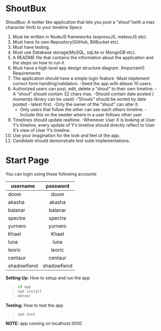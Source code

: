 # ShoutBux

ShoutBux: A twitter like application that lets you post a “shout”(with a max character limit) to your timeline
Specs
 1. Must be written in NodeJS frameworks (expressJS, meteorJS etc).
 2. Must have its own Repository(GitHub, BitBucket etc).
 3. Must have testing.
 4. Must use Database storage(MySQL, sqLite or MongoDB etc).
 5. A README file that contains the information about the application and the steps on how to run it.
 6. Must have a high level app design structure diagram. (Important!)
Requirements
 1. The application should have a simple login feature
    -Must implement correct form handling/validation.
    -Seed the app with atleast 10 users.
 2. Authorized users can post, edit, delete a “shout” to their own timeline.
    -A “shout” should contain 32 chars max.
    -Should contain date posted ( momentjs library can be used)
    -“Shouts” should be sorted by date posted - latest first.
    -Only the owner of the “shout” can alter it.
    - Only users that follow the other can see each others timeline.
    -Include this on the seeder where in a user follows other user
 3. Timelines should update realtime.
    -Whenever User X is looking at User Y’s timeline, every update of Y’s timeline should directly reflect to User X’s view of User Y’s timeline.
 4. Use your imagination for the look and feel of the app.
 5. Candidate should demonstrate test suite implementations.

 <a name="start"></a>
 # Start Page
 You can login using these following accounts

 | username 	| password 	|
 |-------------	|:--------:	|
 | doom 	| doom 	|
 | akasha 	| akasha 	|
 | balanar 	| balanar 	|
 | spectre 	| spectre 	|
 | yurnero 	| yurnero 	|
 | Khael 	| Khael 	|
 | luna 	| luna 	|
 | leoric 	| leoric 	|
 | centaur 	| centaur 	|
 | shadowfiend 	| shadowfiend 	|

 <a name="notes"></a>
 
 **Setting Up:** How to setup and run the app
 > ```bash
 > cd app
 > npm install
 > meteor
 > ```
 
  **Testing:** How to test the app
  > ```bash
  > npm test
  > ```
 
 **NOTE:** app running on localhost:3000